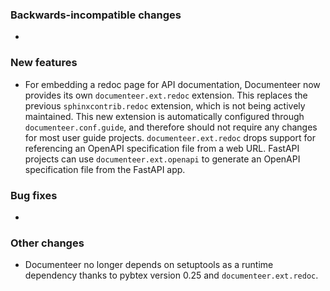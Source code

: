 <!-- Delete the sections that don't apply -->

### Backwards-incompatible changes

-

### New features

- For embedding a redoc page for API documentation, Documenteer now provides its own `documenteer.ext.redoc` extension. This replaces the previous `sphinxcontrib.redoc` extension, which is not being actively maintained. This new extension is automatically configured through `documenteer.conf.guide`, and therefore should not require any changes for most user guide projects. `documenteer.ext.redoc` drops support for referencing an OpenAPI specification file from a web URL. FastAPI projects can use `documenteer.ext.openapi` to generate an OpenAPI specification file from the FastAPI app.

### Bug fixes

-

### Other changes

- Documenteer no longer depends on setuptools as a runtime dependency thanks to pybtex version 0.25 and `documenteer.ext.redoc`.
